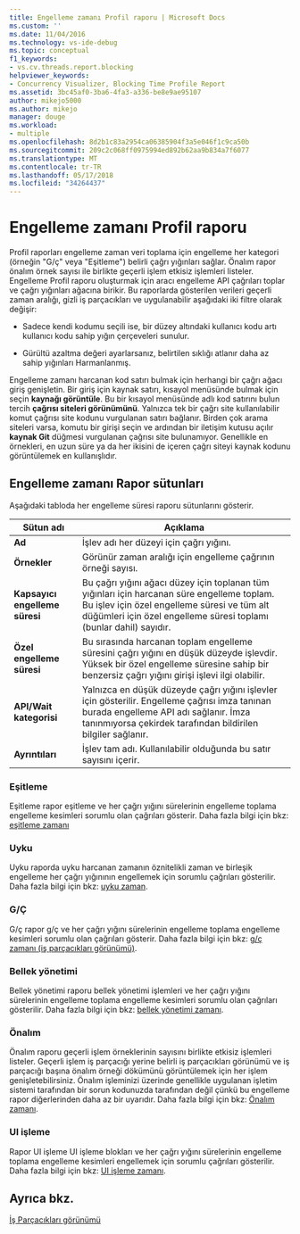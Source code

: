 ```yaml
---
title: Engelleme zamanı Profil raporu | Microsoft Docs
ms.custom: ''
ms.date: 11/04/2016
ms.technology: vs-ide-debug
ms.topic: conceptual
f1_keywords:
- vs.cv.threads.report.blocking
helpviewer_keywords:
- Concurrency Visualizer, Blocking Time Profile Report
ms.assetid: 3bc45af0-3ba6-4fa3-a336-be8e9ae95107
author: mikejo5000
ms.author: mikejo
manager: douge
ms.workload:
- multiple
ms.openlocfilehash: 8d2b1c83a2954ca06385904f3a5e046f1c9ca50b
ms.sourcegitcommit: 209c2c068ff0975994ed892b62aa9b834a7f6077
ms.translationtype: MT
ms.contentlocale: tr-TR
ms.lasthandoff: 05/17/2018
ms.locfileid: "34264437"
---
```

# <a name="blocking-time-profile-report"></a>Engelleme zamanı Profil raporu
Profil raporları engelleme zaman veri toplama için engelleme her kategori (örneğin "G/ç" veya "Eşitleme") belirli çağrı yığınları sağlar. Önalım rapor önalım örnek sayısı ile birlikte geçerli işlem etkisiz işlemleri listeler. Engelleme Profil raporu oluşturmak için aracı engelleme API çağrıları toplar ve çağrı yığınları ağacına birikir. Bu raporlarda gösterilen verileri geçerli zaman aralığı, gizli iş parçacıkları ve uygulanabilir aşağıdaki iki filtre olarak değişir:  
  
-   Sadece kendi kodumu seçili ise, bir düzey altındaki kullanıcı kodu artı kullanıcı kodu sahip yığın çerçeveleri sunulur.  
  
-   Gürültü azaltma değeri ayarlarsanız, belirtilen sıklığı atlanır daha az sahip yığınları Harmanlanmış.  
  
 Engelleme zamanı harcanan kod satırı bulmak için herhangi bir çağrı ağacı giriş genişletin. Bir giriş için kaynak satırı, kısayol menüsünde bulmak için seçin **kaynağı görüntüle**. Bu bir kısayol menüsünde adlı kod satırını bulun tercih **çağrısı siteleri görünümünü**. Yalnızca tek bir çağrı site kullanılabilir komut çağrısı site kodunu vurgulanan satırı bağlanır. Birden çok arama siteleri varsa, komutu bir girişi seçin ve ardından bir iletişim kutusu açılır **kaynak Git** düğmesi vurgulanan çağrısı site bulunamıyor. Genellikle en örnekleri, en uzun süre ya da her ikisini de içeren çağrı siteyi kaynak kodunu görüntülemek en kullanışlıdır.  
  
## <a name="blocking-time-report-columns"></a>Engelleme zamanı Rapor sütunları  
 Aşağıdaki tabloda her engelleme süresi raporu sütunlarını gösterir.  
  
|Sütun adı|Açıklama|  
|-----------------|-----------------|  
|**Ad**|İşlev adı her düzeyi için çağrı yığını.|  
|**Örnekler**|Görünür zaman aralığı için engelleme çağrının örneği sayısı.|  
|**Kapsayıcı engelleme süresi**|Bu çağrı yığını ağacı düzey için toplanan tüm yığınları için harcanan süre engelleme toplam. Bu işlev için özel engelleme süresi ve tüm alt düğümleri için özel engelleme süresi toplamı (bunlar dahil) sayıdır.|  
|**Özel engelleme süresi**|Bu sırasında harcanan toplam engelleme süresini çağrı yığını en düşük düzeyde işlevdir. Yüksek bir özel engelleme süresine sahip bir benzersiz çağrı yığını girişi işlevi ilgi olabilir.|  
|**API/Wait kategorisi**|Yalnızca en düşük düzeyde çağrı yığını işlevler için gösterilir. Engelleme çağrısı imza tanınan burada engelleme API adı sağlanır. İmza tanınmıyorsa çekirdek tarafından bildirilen bilgiler sağlanır.|  
|**Ayrıntıları**|İşlev tam adı. Kullanılabilir olduğunda bu satır sayısını içerir.|  
  
### <a name="synchronization"></a>Eşitleme  
 Eşitleme rapor eşitleme ve her çağrı yığını sürelerinin engelleme toplama engelleme kesimleri sorumlu olan çağrıları gösterir. Daha fazla bilgi için bkz: [eşitleme zamanı](../profiling/synchronization-time.md)  
  
### <a name="sleep"></a>Uyku  
 Uyku raporda uyku harcanan zamanın öznitelikli zaman ve birleşik engelleme her çağrı yığınının engellemek için sorumlu çağrıları gösterilir. Daha fazla bilgi için bkz: [uyku zaman](../profiling/sleep-time.md).  
  
### <a name="io"></a>G/Ç  
 G/ç rapor g/ç ve her çağrı yığını sürelerinin engelleme toplama engelleme kesimleri sorumlu olan çağrıları gösterir. Daha fazla bilgi için bkz: [g/ç zamanı (iş parçacıkları görünümü)](../profiling/i-o-time-threads-view.md).  
  
### <a name="memory-management"></a>Bellek yönetimi  
 Bellek yönetimi raporu bellek yönetimi işlemleri ve her çağrı yığını sürelerinin engelleme toplama engelleme kesimleri sorumlu olan çağrıları gösterilir. Daha fazla bilgi için bkz: [bellek yönetimi zamanı](../profiling/memory-management-time.md).  
  
### <a name="preemption"></a>Önalım  
 Önalım raporu geçerli işlem örneklerinin sayısını birlikte etkisiz işlemleri listeler.  Geçerli işlem iş parçacığı yerine belirli iş parçacıkları görünümü ve iş parçacığı başına önalım örneği dökümünü görüntülemek için her işlem genişletebilirsiniz. Önalım işleminizi üzerinde genellikle uygulanan işletim sistemi tarafından bir sorun kodunuzda tarafından değil çünkü bu engelleme rapor diğerlerinden daha az bir uyarıdır. Daha fazla bilgi için bkz: [Önalım zamanı](../profiling/preemption-time.md).  
  
### <a name="ui-processing"></a>UI işleme  
 Rapor UI işleme UI işleme blokları ve her çağrı yığını sürelerinin engelleme toplama engelleme kesimleri engellemek için sorumlu çağrıları gösterilir. Daha fazla bilgi için bkz: [UI işleme zamanı](../profiling/ui-processing-time.md).  
  
## <a name="see-also"></a>Ayrıca bkz.  
 [İş Parçacıkları görünümü](../profiling/threads-view-parallel-performance.md)